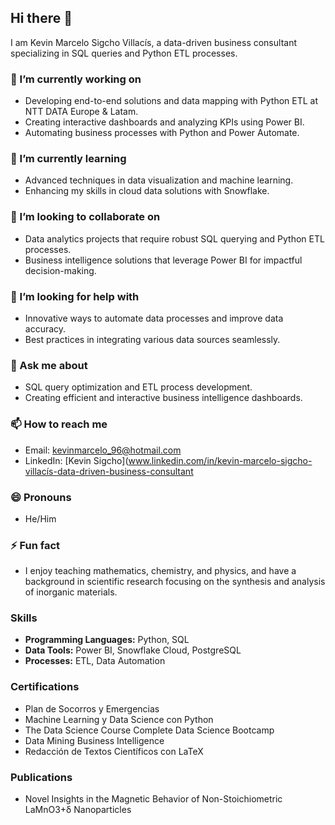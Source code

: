 ## Hi there 👋

I am Kevin Marcelo Sigcho Villacís, a data-driven business consultant specializing in SQL queries and Python ETL processes.

### 🔭 I’m currently working on
- Developing end-to-end solutions and data mapping with Python ETL at NTT DATA Europe & Latam.
- Creating interactive dashboards and analyzing KPIs using Power BI.
- Automating business processes with Python and Power Automate.

### 🌱 I’m currently learning
- Advanced techniques in data visualization and machine learning.
- Enhancing my skills in cloud data solutions with Snowflake.

### 👯 I’m looking to collaborate on
- Data analytics projects that require robust SQL querying and Python ETL processes.
- Business intelligence solutions that leverage Power BI for impactful decision-making.

### 🤔 I’m looking for help with
- Innovative ways to automate data processes and improve data accuracy.
- Best practices in integrating various data sources seamlessly.

### 💬 Ask me about
- SQL query optimization and ETL process development.
- Creating efficient and interactive business intelligence dashboards.

### 📫 How to reach me
- Email:  kevinmarcelo_96@hotmail.com
- LinkedIn: [Kevin Sigcho](www.linkedin.com/in/kevin-marcelo-sigcho-villacís-data-driven-business-consultant 

### 😄 Pronouns
- He/Him

### ⚡ Fun fact
- I enjoy teaching mathematics, chemistry, and physics, and have a background in scientific research focusing on the synthesis and analysis of inorganic materials.

### Skills
- **Programming Languages:** Python, SQL
- **Data Tools:** Power BI, Snowflake Cloud, PostgreSQL
- **Processes:** ETL, Data Automation

### Certifications
- Plan de Socorros y Emergencias
- Machine Learning y Data Science con Python
- The Data Science Course Complete Data Science Bootcamp
- Data Mining Business Intelligence
- Redacción de Textos Científicos con LaTeX

### Publications
- Novel Insights in the Magnetic Behavior of Non-Stoichiometric LaMnO3+δ Nanoparticles
